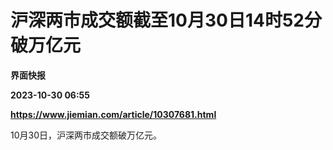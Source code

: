 # 沪深两市成交额截至10月30日14时52分破万亿元
**界面快报**

**2023-10-30 06:55**

**https://www.jiemian.com/article/10307681.html**

10月30日，沪深两市成交额破万亿元。